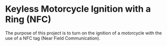# Keyless Motorcycle Ignition with a Ring (NFC)
The purpose of this project is to turn on the ignition of a motorcycle with the use of a NFC tag (Near Field Communication).
